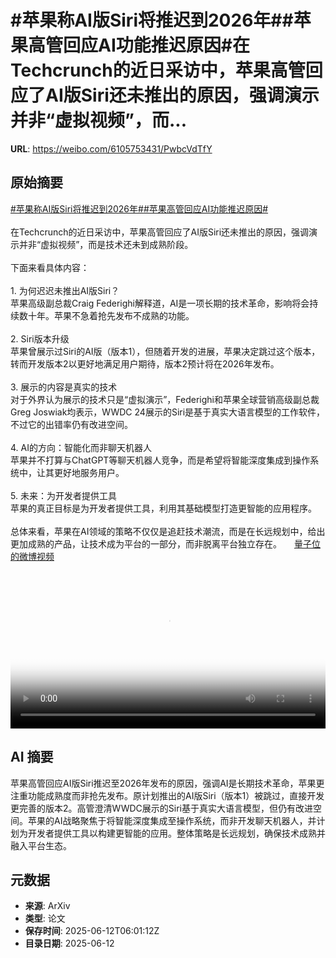 # #苹果称AI版Siri将推迟到2026年##苹果高管回应AI功能推迟原因#在Techcrunch的近日采访中，苹果高管回应了AI版Siri还未推出的原因，强调演示并非“虚拟视频”，而...

**URL**: https://weibo.com/6105753431/PwbcVdTfY

## 原始摘要

<a href="https://m.weibo.cn/search?containerid=231522type%3D1%26t%3D10%26q%3D%23%E8%8B%B9%E6%9E%9C%E7%A7%B0AI%E7%89%88Siri%E5%B0%86%E6%8E%A8%E8%BF%9F%E5%88%B02026%E5%B9%B4%23&amp;extparam=%23%E8%8B%B9%E6%9E%9C%E7%A7%B0AI%E7%89%88Siri%E5%B0%86%E6%8E%A8%E8%BF%9F%E5%88%B02026%E5%B9%B4%23" data-hide=""><span class="surl-text">#苹果称AI版Siri将推迟到2026年#</span></a><a href="https://m.weibo.cn/search?containerid=231522type%3D1%26t%3D10%26q%3D%23%E8%8B%B9%E6%9E%9C%E9%AB%98%E7%AE%A1%E5%9B%9E%E5%BA%94AI%E5%8A%9F%E8%83%BD%E6%8E%A8%E8%BF%9F%E5%8E%9F%E5%9B%A0%23&amp;extparam=%23%E8%8B%B9%E6%9E%9C%E9%AB%98%E7%AE%A1%E5%9B%9E%E5%BA%94AI%E5%8A%9F%E8%83%BD%E6%8E%A8%E8%BF%9F%E5%8E%9F%E5%9B%A0%23" data-hide=""><span class="surl-text">#苹果高管回应AI功能推迟原因#</span></a><br><br>在Techcrunch的近日采访中，苹果高管回应了AI版Siri还未推出的原因，强调演示并非“虚拟视频”，而是技术还未到成熟阶段。<br><br>下面来看具体内容：<br><br>1. 为何迟迟未推出AI版Siri？  <br>苹果高级副总裁Craig Federighi解释道，AI是一项长期的技术革命，影响将会持续数十年。苹果不急着抢先发布不成熟的功能。<br><br>2. Siri版本升级  <br>苹果曾展示过Siri的AI版（版本1），但随着开发的进展，苹果决定跳过这个版本，转而开发版本2以更好地满足用户期待，版本2预计将在2026年发布。<br><br>3. 展示的内容是真实的技术  <br>对于外界认为展示的技术只是“虚拟演示”，Federighi和苹果全球营销高级副总裁Greg Joswiak均表示，WWDC 24展示的Siri是基于真实大语言模型的工作软件，不过它的出错率仍有改进空间。<br><br>4. AI的方向：智能化而非聊天机器人  <br>苹果并不打算与ChatGPT等聊天机器人竞争，而是希望将智能深度集成到操作系统中，让其更好地服务用户。<br><br>5. 未来：为开发者提供工具  <br>苹果的真正目标是为开发者提供工具，利用其基础模型打造更智能的应用程序。<br><br>总体来看，苹果在AI领域的策略不仅仅是追赶技术潮流，而是在长远规划中，给出更加成熟的产品，让技术成为平台的一部分，而非脱离平台独立存在。 <a href="https://video.weibo.com/show?fid=1034:5176694697558021" data-hide=""><span class="url-icon"><img style="width: 1rem;height: 1rem" src="https://h5.sinaimg.cn/upload/2015/09/25/3/timeline_card_small_video_default.png" referrerpolicy="no-referrer"></span><span class="surl-text">量子位的微博视频</span></a><br clear="both"><div style="clear: both"></div><video controls="controls" poster="https://tvax2.sinaimg.cn/orj480/006Fd7o3ly1i2cgdyy5g8j30zk0k0q3l.jpg" style="width: 100%"><source src="https://f.video.weibocdn.com/o0/4gLmkQx8lx08oYSuSJDq01041201HY7x0E010.mp4?label=mp4_720p&amp;template=1280x720.25.0&amp;ori=0&amp;ps=1BVp4ysnknHVZu&amp;Expires=1749711623&amp;ssig=GwRAgGtCfz&amp;KID=unistore,video"><source src="https://f.video.weibocdn.com/o0/rn1LHlMolx08oYSuc9dC01041200WRWS0E010.mp4?label=mp4_hd&amp;template=852x480.25.0&amp;ori=0&amp;ps=1BVp4ysnknHVZu&amp;Expires=1749711623&amp;ssig=OUfC39fRZg&amp;KID=unistore,video"><source src="https://f.video.weibocdn.com/o0/wlgvpUaElx08oYSu6glq01041200BBVs0E010.mp4?label=mp4_ld&amp;template=640x360.25.0&amp;ori=0&amp;ps=1BVp4ysnknHVZu&amp;Expires=1749711623&amp;ssig=lTtVS6iiz4&amp;KID=unistore,video"><p>视频无法显示，请前往<a href="https://video.weibo.com/show?fid=1034%3A5176694697558021" target="_blank" rel="noopener noreferrer">微博视频</a>观看。</p></video>

## AI 摘要

苹果高管回应AI版Siri推迟至2026年发布的原因，强调AI是长期技术革命，苹果更注重功能成熟度而非抢先发布。原计划推出的AI版Siri（版本1）被跳过，直接开发更完善的版本2。高管澄清WWDC展示的Siri基于真实大语言模型，但仍有改进空间。苹果的AI战略聚焦于将智能深度集成至操作系统，而非开发聊天机器人，并计划为开发者提供工具以构建更智能的应用。整体策略是长远规划，确保技术成熟并融入平台生态。

## 元数据

- **来源**: ArXiv
- **类型**: 论文
- **保存时间**: 2025-06-12T06:01:12Z
- **目录日期**: 2025-06-12
